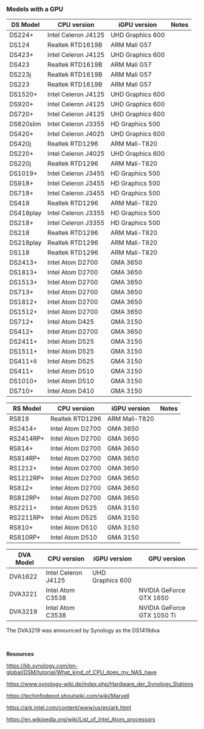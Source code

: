 ### Models with a GPU

| DS Model | CPU version | iGPU version | Notes |
|----------|-------------|--------------|------|
| DS224+ | Intel Celeron J4125 | UHD Graphics 600 |  |
| DS124 | Realtek RTD1619B | ARM Mali G57 |  |
| DS423+ | Intel Celeron J4125 | UHD Graphics 600 |  |
| DS423 | Realtek RTD1619B | ARM Mali G57 |  |
| DS223j | Realtek RTD1619B | ARM Mali G57 |  |
| DS223 | Realtek RTD1619B | ARM Mali G57 |  |
| DS1520+ | Intel Celeron J4125 | UHD Graphics 600 |  |
| DS920+ | Intel Celeron J4125 | UHD Graphics 600 |  |
| DS720+ | Intel Celeron J4125 | UHD Graphics 600 |  |
| DS620slim | Intel Celeron J3355 | HD Graphics 500 |  |
| DS420+ | Intel Celeron J4025 | UHD Graphics 600 |  |
| DS420j | Realtek RTD1296 | ARM Mali-T820 |  |
| DS220+ | Intel Celeron J4025 | UHD Graphics 600 |  |
| DS220j | Realtek RTD1296 | ARM Mali-T820 |  |
| DS1019+ | Intel Celeron J3455 | HD Graphics 500 |  |
| DS918+ | Intel Celeron J3455 | HD Graphics 500 |  |
| DS718+ | Intel Celeron J3455 | HD Graphics 500 |  |
| DS418 | Realtek RTD1296 | ARM Mali-T820 |  |
| DS418play | Intel Celeron J3355 | HD Graphics 500 |  |
| DS218+ | Intel Celeron J3355 | HD Graphics 500 |  |
| DS218 | Realtek RTD1296 | ARM Mali-T820 |  |
| DS218play | Realtek RTD1296 | ARM Mali-T820 |  |
| DS118 | Realtek RTD1296 | ARM Mali-T820 |  |
| DS2413+ | Intel Atom D2700 | GMA 3650 |  |
| DS1813+ | Intel Atom D2700 | GMA 3650 |  |
| DS1513+ | Intel Atom D2700 | GMA 3650 |  |
| DS713+ | Intel Atom D2700 | GMA 3650 |  |
| DS1812+ | Intel Atom D2700 | GMA 3650 |  |
| DS1512+ | Intel Atom D2700 | GMA 3650 |  |
| DS712+ | Intel Atom D425 | GMA 3150 |  |
| DS412+ | Intel Atom D2700 | GMA 3650 |  |
| DS2411+ | Intel Atom D525 | GMA 3150 |  |
| DS1511+ | Intel Atom D525 | GMA 3150 |  |
| DS411+II | Intel Atom D525 | GMA 3150 |  |
| DS411+ | Intel Atom D510 | GMA 3150 |  |
| DS1010+ | Intel Atom D510 | GMA 3150 |  |
| DS710+ | Intel Atom D410 | GMA 3150 |  |

| RS Model | CPU version | iGPU version | Notes |
|----------|-------------|--------------|------|
| RS819 | Realtek RTD1296 | ARM Mali-T820 |  |
| RS2414+ | Intel Atom D2700 | GMA 3650 |  |
| RS2414RP+ | Intel Atom D2700 | GMA 3650 |  |
| RS814+ | Intel Atom D2700 | GMA 3650 |  |
| RS814RP+ | Intel Atom D2700 | GMA 3650 |  |
| RS1212+ | Intel Atom D2700 | GMA 3650 |  |
| RS1212RP+ | Intel Atom D2700 | GMA 3650 |  |
| RS812+ | Intel Atom D2700 | GMA 3650 |  |
| RS812RP+ | Intel Atom D2700 | GMA 3650 |  |
| RS2211+ | Intel Atom D525 | GMA 3150 |  |
| RS2211RP+ | Intel Atom D525 | GMA 3150 |  |
| RS810+ | Intel Atom D510 | GMA 3150 |  |
| RS810RP+ | Intel Atom D510 | GMA 3150 |  |

| DVA Model | CPU version | iGPU version | GPU version |
|-----------|-------------|--------------|------|
| DVA1622 | Intel Celeron J4125 | UHD Graphics 600 |  |
| DVA3221 | Intel Atom C3538 |   | NVIDIA GeForce GTX 1650 |
| DVA3219 | Intel Atom C3538 |  | NVIDIA GeForce GTX 1050 Ti |

The DVA3219 was announced by Synology as the DS1419dva

<br>

**Resources**

https://kb.synology.com/en-global/DSM/tutorial/What_kind_of_CPU_does_my_NAS_have

https://www.synology-wiki.de/index.php/Hardware_der_Synology_Stations

https://techinfodepot.shoutwiki.com/wiki/Marvell

https://ark.intel.com/content/www/us/en/ark.html

https://en.wikipedia.org/wiki/List_of_Intel_Atom_processors
